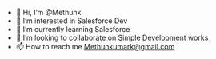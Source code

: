 - 👋 Hi, I’m @Methunk
- 👀 I’m interested in Salesforce Dev
- 🌱 I’m currently learning Salesforce  
- 💞️ I’m looking to collaborate on Simple Development works  
- 📫 How to reach me Methunkumark@gmail.com

<!---
Methunk/Methunk is a ✨ special ✨ repository because its `README.md` (this file) appears on your GitHub profile.
You can click the Preview link to take a look at your changes.
--->
